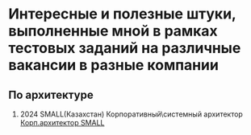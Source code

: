 # Интересные и полезные штуки, выполненные мной в рамках тестовых заданий на различные вакансии в разные компании


## По архитектуре
1. 2024 SMALL(Казахстан) Корпоративный\системный архитектор 
[Корп.архитектор SMALL](SMALL_ARCH/)